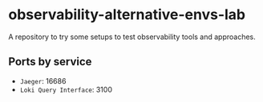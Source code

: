 # observability-alternative-envs-lab #

A repository to try some setups to test
observability tools and approaches.

## Ports by service ##

- `Jaeger`: 16686
- `Loki Query Interface`: 3100
